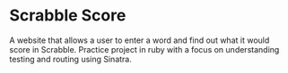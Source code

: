 # Scrabble Score
A website that allows a user to enter a word and find out what it would score in Scrabble. Practice project in ruby with a focus on understanding testing and routing using Sinatra.
